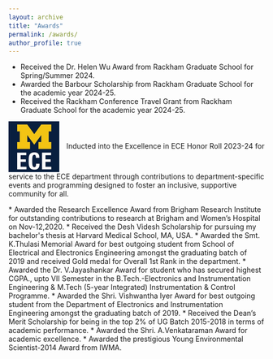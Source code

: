 ```yaml
---
layout: archive
title: "Awards"
permalink: /awards/
author_profile: true
---
```



* Received the Dr. Helen Wu Award from Rackham Graduate School for Spring/Summer 2024.
*  Awarded the Barbour Scholarship from Rackham Graduate School for the academic year 2024-25.
* Received the Rackham Conference Travel Grant from Rackham Graduate School for the academic year 2024-25.
<p>
<img src="../images/UM_ECE.jfif" width="100" style="vertical-align: middle; margin-right: 10px;"/>
  Inducted into the Excellence in ECE Honor Roll 2023-24 for service to the ECE department through contributions to department-specific events and programming designed to foster an inclusive, supportive community for all.
</p>
* Awarded the Research Excellence Award from Brigham Research Institute for outstanding contributions to research at Brigham and Women’s Hospital on Nov-12,2020.
* Received the Desh Videsh Scholarship for pursuing my bachelor's thesis at Harvard Medical School, MA, USA.
* Awarded the Smt. K.Thulasi Memorial Award for best outgoing student from School of Electrical and Electronics Engineering amongst the graduating batch of 2019 and received Gold medal for Overall 1st Rank in the department.
*  Awarded the Dr. V.Jayashankar Award for student who has secured highest CGPA., upto VII Semester in the B.Tech.-Electronics and Instrumentation Engineering & M.Tech (5-year Integrated) Instrumentation & Control Programme.
*   Awarded the Shri. Vishwantha Iyer Award for best outgoing student from the Department of Electronics and Instrumentation Engineering amongst the graduating batch of 2019.
* Received the Dean’s Merit Scholarship for being in the top 2% of UG Batch 2015-2018 in terms of academic performance.
* Awarded the Shri. A.Venkataraman Award for academic excellence.
* Awarded the prestigious Young Environmental Scientist-2014 Award from IWMA. 
